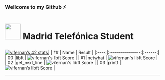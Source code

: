 ### Wellcome to my Github ⚡
<!--
**vifernan42/vifernan42** is a ✨ _special_ ✨ repository because its `README.md` (this file) appears on your GitHub profile.

Here are some ideas to get you started:

- 🔭 I’m currently working on ...
- 🌱 I’m currently learning ...
- 👯 I’m looking to collaborate on ...
- 🤔 I’m looking for help with ...
- 💬 Ask me about ...
- 📫 How to reach me: ...
- 😄 Pronouns: ...
- ⚡ Fun fact: ...
-->
# <p color="#950104"> <img src="https://raw.githubusercontent.com/kube/vscode-42header/master/42.png" width=50> Madrid Telefónica Student </p>

[![vifernan's 42 stats](https://badge42.herokuapp.com/api/stats/vifernan?privacyEmail=true)](https://github.com/JaeSeoKim/badge42)]
|  ##  |			Name				| Result |
|:----:|:----------------:|:------:|
|  00  |libft							          | ![vifernan's libft Score](https://badge42.herokuapp.com/api/project/vifernan/Libft) |
|  01  |netwhat     			          | ![vifernan's libft Score](https://badge42.herokuapp.com/api/project/vifernan/netwhat) |
|  02  |get_next_line			          | ![vifernan's libft Score](https://badge42.herokuapp.com/api/project/vifernan/get_next_line) |
|  03  |printf        		          | ![vifernan's libft Score](https://badge42.herokuapp.com/api/project/vifernan/ft_printf) |


---

